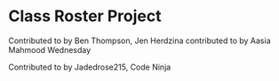 # Class Roster Project
Contributed to by Ben Thompson, Jen Herdzina
contributed to by Aasia Mahmood
Wednesday

Contributed to by Jadedrose215, Code Ninja
